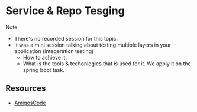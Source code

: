 # Service & Repo Tesging

> [!NOTE]
> - There's no recorded session for this topic. 
> - It was a mini session talking about testing multiple layers in your application (integeration testing)  
>    - How to achieve it.
>    - What is the tools & techonlogies that is used for it.
> We apply it on the spring boot task.    

## Resources 

- [AmigosCode](https://youtu.be/Geq60OVyBPg)
